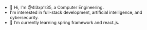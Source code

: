 - 👋 Hi, I’m @4l3xp1r35, a Computer Engineering.
- I'm interested in full-stack development, artificial intelligence, and cybersecurity.
- 🌱 I’m currently learning spring framework and react.js.

<!---
4l3xp1r35/4l3xp1r35 is a ✨ special ✨ repository because its `README.md` (this file) appears on your GitHub profile.
You can click the Preview link to take a look at your changes.
--->
